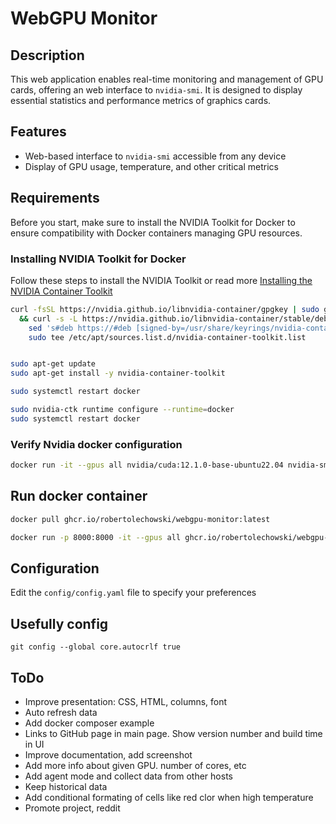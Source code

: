 # WebGPU Monitor

## Description
This web application enables real-time monitoring and management of GPU cards, offering an web interface to `nvidia-smi`.
It is designed to display essential statistics and performance metrics of graphics cards.

## Features
- Web-based interface to `nvidia-smi` accessible from any device
- Display of GPU usage, temperature, and other critical metrics

## Requirements
Before you start, make sure to install the NVIDIA Toolkit for Docker to ensure compatibility with Docker containers managing GPU resources. 

### Installing NVIDIA Toolkit for Docker
Follow these steps to install the NVIDIA Toolkit or read more [Installing the NVIDIA Container Toolkit](https://docs.nvidia.com/datacenter/cloud-native/container-toolkit/latest/install-guide.html)

```bash
curl -fsSL https://nvidia.github.io/libnvidia-container/gpgkey | sudo gpg --dearmor -o /usr/share/keyrings/nvidia-container-toolkit-keyring.gpg \
  && curl -s -L https://nvidia.github.io/libnvidia-container/stable/deb/nvidia-container-toolkit.list | \
    sed 's#deb https://#deb [signed-by=/usr/share/keyrings/nvidia-container-toolkit-keyring.gpg] https://#g' | \
    sudo tee /etc/apt/sources.list.d/nvidia-container-toolkit.list


sudo apt-get update
sudo apt-get install -y nvidia-container-toolkit

sudo systemctl restart docker
```

```bash
sudo nvidia-ctk runtime configure --runtime=docker
sudo systemctl restart docker
```

### Verify Nvidia docker configuration
```bash
docker run -it --gpus all nvidia/cuda:12.1.0-base-ubuntu22.04 nvidia-smi
```

## Run docker container

```bash
docker pull ghcr.io/robertolechowski/webgpu-monitor:latest

docker run -p 8000:8000 -it --gpus all ghcr.io/robertolechowski/webgpu-monitor:latest
```

## Configuration
Edit the `config/config.yaml` file to specify your preferences

## Usefully config
```
git config --global core.autocrlf true
```

## ToDo
 - Improve presentation: CSS, HTML, columns, font
 - Auto refresh data
 - Add docker composer example
 - Links to GitHub page in main page. Show version number and build time in UI
 - Improve documentation, add screenshot
 - Add more info about given GPU. number of cores, etc
 - Add agent mode and collect data from other hosts
 - Keep historical data
 - Add conditional formating of cells like red clor when high temperature
 - Promote project, reddit 